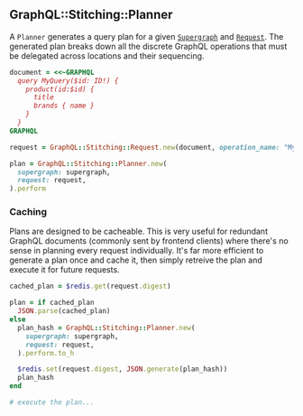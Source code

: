 ## GraphQL::Stitching::Planner

A `Planner` generates a query plan for a given [`Supergraph`](./supergraph.md) and [`Request`](./request.md). The generated plan breaks down all the discrete GraphQL operations that must be delegated across locations and their sequencing.

```ruby
document = <<~GRAPHQL
  query MyQuery($id: ID!) {
    product(id:$id) {
      title
      brands { name }
    }
  }
GRAPHQL

request = GraphQL::Stitching::Request.new(document, operation_name: "MyQuery").prepare!

plan = GraphQL::Stitching::Planner.new(
  supergraph: supergraph,
  request: request,
).perform
```

### Caching

Plans are designed to be cacheable. This is very useful for redundant GraphQL documents (commonly sent by frontend clients) where there's no sense in planning every request individually. It's far more efficient to generate a plan once and cache it, then simply retreive the plan and execute it for future requests.

```ruby
cached_plan = $redis.get(request.digest)

plan = if cached_plan
  JSON.parse(cached_plan)
else
  plan_hash = GraphQL::Stitching::Planner.new(
    supergraph: supergraph,
    request: request,
  ).perform.to_h

  $redis.set(request.digest, JSON.generate(plan_hash))
  plan_hash
end

# execute the plan...
```
